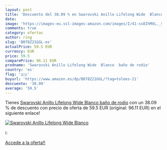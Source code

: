 ```yaml
---
layout: post
title: 'Descuento del 38.09 % en Swarovski Anillo Lifelong Wide  Blanco  '
date: 
image: 'https://images-eu.ssl-images-amazon.com/images/I/41-ss8IhMXL._SL200_.jpg'
comments: true
category: ofertas
author: ring
slug: 'B078Z21GGL-es'
actualPrice: 59.5 EUR
currency: EUR
price: 59.5
comparePrice: 96.11 EUR
prodname: 'Swarovski Anillo Lifelong Wide  Blanco  baño de rodio'
country: 'es'
flag: '🇪🇸'
buyurl: 'https://www.amazon.es/dp/B078Z21GGL/?tag=tolees-21'
descuento: '38.09'
average: '59.5'
---
```


Tienes [Swarovski Anillo Lifelong Wide  Blanco  baño de rodio](https://www.amazon.es/dp/B078Z21GGL/?tag=tolees-21) con un 38.09 % de descuento con precio de oferta de 59.5 EUR (original: 96.11 EUR) en el siguiente enlace!

[![Swarovski Anillo Lifelong Wide  Blanco  ](https://images-eu.ssl-images-amazon.com/images/I/41-ss8IhMXL._SL200_.jpg)](https://www.amazon.es/dp/B078Z21GGL/?tag=tolees-21)

ℹ️:


[Accede a la oferta!!](https://www.amazon.es/dp/B078Z21GGL/?tag=tolees-21)
